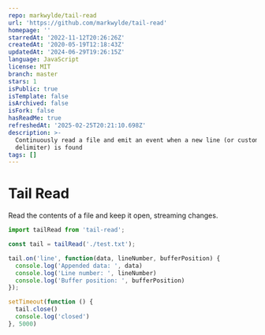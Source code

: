 ```yaml
---
repo: markwylde/tail-read
url: 'https://github.com/markwylde/tail-read'
homepage: ''
starredAt: '2022-11-12T20:26:26Z'
createdAt: '2020-05-19T12:18:43Z'
updatedAt: '2024-06-29T19:26:15Z'
language: JavaScript
license: MIT
branch: master
stars: 1
isPublic: true
isTemplate: false
isArchived: false
isFork: false
hasReadMe: true
refreshedAt: '2025-02-25T20:21:10.698Z'
description: >-
  Continuously read a file and emit an event when a new line (or custom
  delimiter) is found
tags: []
---
```


# Tail Read
Read the contents of a file and keep it open, streaming changes.

```javascript
import tailRead from 'tail-read';

const tail = tailRead('./test.txt');

tail.on('line', function(data, lineNumber, bufferPosition) {
  console.log('Appended data: ', data)
  console.log('Line number: ', lineNumber)
  console.log('Buffer position: ', bufferPosition)
});

setTimeout(function () {
  tail.close()
  console.log('closed')
}, 5000)
```
